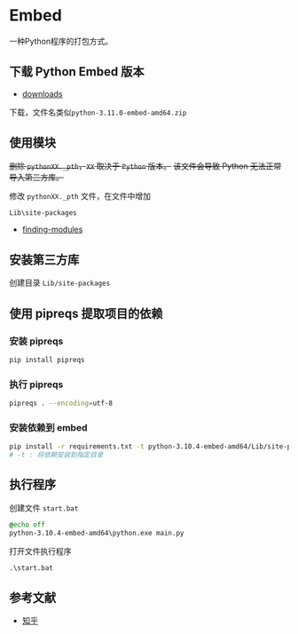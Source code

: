 # Embed

一种Python程序的打包方式。

## 下载 Python Embed 版本

- [downloads](https://www.python.org/downloads/)

下载，文件名类似`python-3.11.0-embed-amd64.zip`

## 使用模块

~~删除 `pythonXX._pth`，`XX` 取决于 `Python` 版本。~~
~~该文件会导致 Python 无法正常导入第三方库。~~

修改 `pythonXX._pth` 文件，在文件中增加

```txt
Lib\site-packages
```

- [finding-modules](https://docs.python.org/zh-cn/3/using/windows.html#finding-modules)

## 安装第三方库

创建目录 `Lib/site-packages`

## 使用 pipreqs 提取项目的依赖

### 安装 pipreqs

```bash
pip install pipreqs
```

### 执行 pipreqs

```bash
pipreqs . --encoding=utf-8
```

### 安装依赖到 embed

```bash
pip install -r requirements.txt -t python-3.10.4-embed-amd64/Lib/site-packages
# -t : 将依赖安装到指定目录
```

## 执行程序

创建文件 `start.bat`

```bat
@echo off
python-3.10.4-embed-amd64\python.exe main.py
```

打开文件执行程序

```cmd
.\start.bat
```

## 参考文献

- [知乎](https://zhuanlan.zhihu.com/p/557884165)